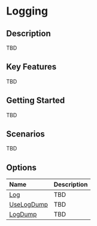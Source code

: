 # Logging

## Description

TBD

## Key Features

TBD

## Getting Started

TBD

## Scenarios

TBD

## Options

| Name                               | Description                                                           |
|:-----------------------------------|:----------------------------------------------------------------------|
|[Log](log.md)  | TBD |
|[UseLogDump](log-dump.md)  | TBD |
|[LogDump](use-log-dump.md)  | TBD |
